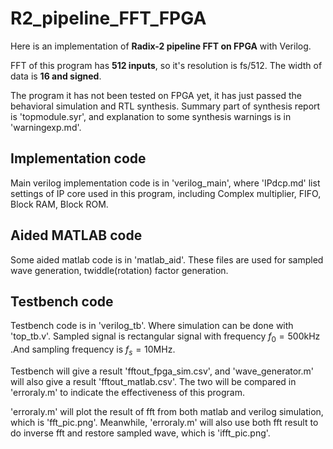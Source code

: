 # R2_pipeline_FFT_FPGA

Here is an implementation of **Radix-2 pipeline FFT on FPGA** with Verilog.

FFT of this program has **512 inputs**, so it's resolution is fs/512. The width of data is **16 and signed**.

The program it has not been tested on FPGA yet, it has just passed the behavioral simulation and RTL synthesis. Summary part of synthesis report is 'topmodule.syr', and explanation to some synthesis warnings is in 'warningexp.md'.

## Implementation code

Main verilog implementation code is in 'verilog_main', where 'IPdcp.md' list settings of IP core used in this program, including Complex multiplier, FIFO, Block RAM, Block ROM.

## Aided MATLAB code

Some aided matlab code is in 'matlab_aid'. These files are used for sampled wave generation, twiddle(rotation) factor generation.

## Testbench code

Testbench code is in 'verilog_tb'. Where simulation can be done with 'top_tb.v'. Sampled signal is rectangular signal with frequency $f_0=500\mathrm{kHz}$ .And sampling frequency is $f_s=10\mathrm{MHz}$.

Testbench will give a result 'fftout_fpga_sim.csv', and 'wave_generator.m' will also give a result 'fftout_matlab.csv'. The two will be compared in 'erroraly.m' to indicate the effectiveness of this program.

'erroraly.m' will plot the result of fft from both matlab and verilog simulation, which is 'fft_pic.png'. Meanwhile, 'erroraly.m' will also use both fft result to do inverse fft and restore sampled wave, which is 'ifft_pic.png'. 

